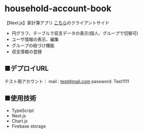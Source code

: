 # household-account-book
【Next.js】家計簿アプリ
<a href="https://github.com/koda-momo/server-household-account-book">こちら</a>のクライアントサイド
<br/>
<ul>
  <li>円グラフ、テーブルで収支データの表示(個人、グループで切替可)</li>
   <li>ユーザ情報の表示、編集</li>
  <li>グループの紐づけ機能</li>
   <li>収支情報の登録</li>  
</ul>


## ■デプロイURL
テスト用アカウント：
mail    : test@mail.com
password: Test1111

## ■使用技術
<ul>
  <li>TypeScript</li>
  <li>Next.js</li>
  <li>Chart.js</li>
  <li>Firebase storage</li>
</ul>
